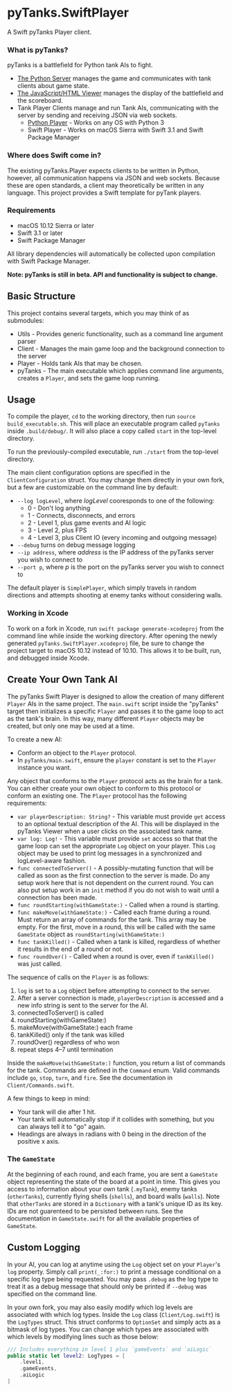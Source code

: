 # pyTanks.SwiftPlayer #

A Swift pyTanks Player client.

### What is pyTanks? ###

pyTanks is a battlefield for Python tank AIs to fight.

* [The Python Server](https://github.com/JoelEager/pyTanks.Server) manages the game and communicates with tank clients about game state.
* [The JavaScript/HTML Viewer](https://github.com/JoelEager/pyTanks.Viewer) manages the display of the battlefield and the scoreboard.
* Tank Player Clients manage and run Tank AIs, communicating with the server by sending and receiving JSON via web sockets.
  - [Python Player](https://github.com/JoelEager/pyTanks.Player) - Works on any OS with Python 3
  - Swift Player - Works on macOS Sierra with Swift 3.1 and Swift Package Manager

### Where does Swift come in? ###
The existing pyTanks.Player expects clients to be written in Python, however, all communication happens via JSON and web sockets. Because these are open standards, a client may theoretically be written in any language. This project provides a Swift template for pyTank players.

### Requirements ###
- macOS 10.12 Sierra or later
- Swift 3.1 or later
- Swift Package Manager

All library dependencies will automatically be collected upon compilation with Swift Package Manager.

**Note: pyTanks is still in beta. API and functionality is subject to change.**

## Basic Structure ##
This project contains several targets, which you may think of as submodules:
- Utils - Provides generic functionality, such as a command line argument parser
- Client - Manages the main game loop and the background connection to the server
- Player - Holds tank AIs that may be chosen.
- pyTanks - The main executable which applies command line arguments, creates a `Player`, and sets the game loop running.

## Usage ##
To compile the player, `cd` to the working directory, then run `source build_executable.sh`. This will place an executable program called `pyTanks` inside `.build/debug/`. It will also place a copy called `start` in the top-level directory.

To run the previously-compiled executable, run `./start` from the top-level directory.

The main client configuration options are specified in the `ClientConfiguration` struct. You may change them directly in your own fork, but a few are customizable on the command line by default:
- `--log logLevel`, where *logLevel* cooresponds to one of the following:
  - 0 - Don't log anything
  - 1 - Connects, disconnects, and errors
  - 2 - Level 1, plus game events and AI logic
  - 3 - Level 2, plus FPS
  - 4 - Level 3, plus Client IO (every incoming and outgoing message)
- `--debug` turns on debug message logging
- `--ip address`, where *address* is the IP address of the pyTanks server you wish to connect to
- `--port p`, where *p* is the port on the pyTanks server you wish to connect to

The default player is `SimplePlayer`, which simply travels in random directions and attempts shooting at enemy tanks without considering walls.

### Working in Xcode ###
To work on a fork in Xcode, run `swift package generate-xcodeproj` from the command line while inside the working directory. After opening the newly generated `pyTanks.SwiftPlayer.xcodeproj` file, be sure to change the project target to macOS 10.12 instead of 10.10. This allows it to be built, run, and debugged inside Xcode.

## Create Your Own Tank AI ##
The pyTanks Swift Player is designed to allow the creation of many different `Player` AIs in the same project. The `main.swift` script inside the "pyTanks" target then initializes a specific `Player` and passes it to the game loop to act as the tank's brain. In this way, many different `Player` objects may be created, but only one may be used at a time.

To create a new AI:
- Conform an object to the `Player` protocol.
- In `pyTanks/main.swift`, ensure the `player` constant is set to the `Player` instance you want.

Any object that conforms to the `Player` protocol acts as the brain for a tank. You can either create your own object to conform to this protocol or conform an existing one. The `Player` protocol has the following requirements:
- `var playerDescription: String?` - This variable must provide `get` access to an optional textual description of the AI. This will be displayed in the pyTanks Viewer when a user clicks on the associated tank name.
- `var log: Log!` - This variable must provide `set` access so that that the game loop can set the appropriate `Log` object on your player. This `Log` object may be used to print log messages in a synchronized and logLevel-aware fashion.
- `func connectedToServer()` - A possibly-mutating function that will be called as soon as the first connection to the server is made. Do any setup work here that is not dependent on the current round. You can also put setup work in an `init` method if you do not wish to wait until a connection has been made.
- `func roundStarting(withGameState:)` - Called when a round is starting.
- `func makeMove(withGameState:)` - Called each frame during a round. Must return an array of commands for the tank. This array may be empty. For the first, move in a round, this will be called with the same `GameState` object as `roundStarting(withGameState:)`
- `func tankKilled()` - Called when a tank is killed, regardless of whether it results in the end of a round or not.
- `func roundOver()` - Called when a round is over, even if `tankKilled()` was just called.

The sequence of calls on the `Player` is as follows:
1. `log` is set to a `Log` object before attempting to connect to the server.
2. After a server connection is made, `playerDescription` is accessed and a new info string is sent to the server for the AI.
3. connectedToServer() is called
4. roundStarting(withGameState:)
5. makeMove(withGameState:) each frame
6. tankKilled() only if the tank was killed
7. roundOver() regardless of who won
8. repeat steps 4–7 until termination

Inside the `makeMove(withGameState:)` function, you return a list of commands for the tank. Commands are defined in the `Command` enum. Valid commands include `go`, `stop`, `turn`, and `fire`. See the documentation in `Client/Commands.swift`.

A few things to keep in mind:
- Your tank will die after 1 hit.
- Your tank will automatically stop if it collides with something, but you can always tell it to "go" again.
- Headings are always in radians with 0 being in the direction of the positive x axis.

### The `GameState` ###
At the beginning of each round, and each frame, you are sent a `GameState` object representing the state of the board at a point in time. This gives you access to information about your own tank (`.myTank`), enemy tanks (`otherTanks`), currently flying shells (`shells`), and board walls (`walls`). Note that `otherTanks` are stored in a `Dictionary` with a tank's unique ID as its key. IDs are not guarenteed to be persisted between runs. See the documentation in `GameState.swift` for all the available properties of `GameState`.

## Custom Logging ##
In your AI, you can log at anytime using the `Log` object set on your `Player`'s `log` property. Simply call `print(_:for:)` to print a message conditional on a specific log type being requested. You may pass `.debug` as the log type to treat it as a debug message that should only be printed if `--debug` was specified on the command line.

In your own fork, you may also easily modify which log levels are associated with which log types. Inside the `Log` class (`Client/Log.swift`) is the `LogTypes` struct. This struct conforms to `OptionSet` and simply acts as a bitmask of log types. You can change which types are associated with which levels by modifying lines such as those below:
```swift
/// Includes everything in level 1 plus `gameEvents` and `aiLogic`
public static let level2: LogTypes = [
    .level1,
    .gameEvents,
    .aiLogic
]
```
